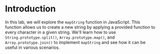 # Introduction

In this lab, we will explore the `mapString` function in JavaScript. This function allows us to create a new string by applying a provided function to every character in a given string. We'll learn how to use `String.prototype.split()`, `Array.prototype.map()`, and `Array.prototype.join()` to implement `mapString` and see how it can be useful in various scenarios.
